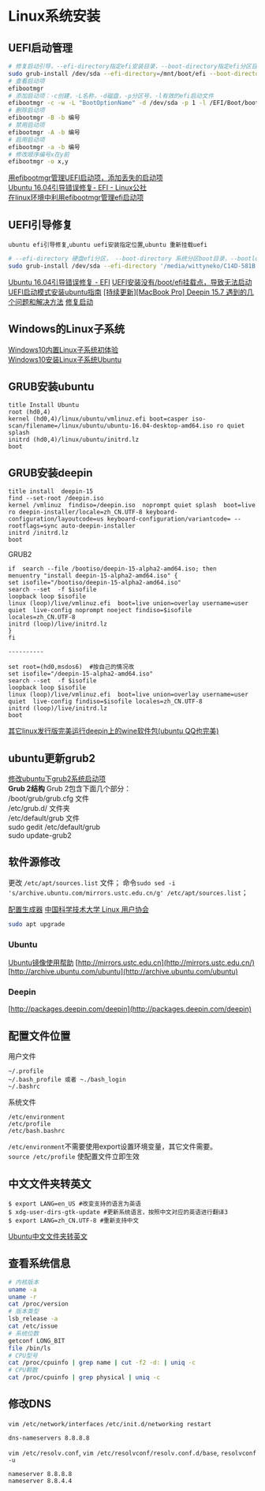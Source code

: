 # Linux系统安装

## UEFI启动管理

```bash
# 修复启动引导，--efi-directory指定efi安装目录，--boot-directory指定efi分区目录
sudo grub-install /dev/sda --efi-directory=/mnt/boot/efi --boot-directory=/mnt/boot
# 查看启动项
efibootmgr
# 添加启动项：-c创建，-L名称，-d磁盘，-p分区号，-l有效的efi启动文件
efibootmgr -c -w -L "BootOptionName" -d /dev/sda -p 1 -l /EFI/Boot/bootx64.efi
# 删除启动项
efibootmgr -B -b 编号
# 禁用启动项
efibootmgr -A -b 编号
# 启用启动项
efibootmgr -a -b 编号
# 修改顺序编号x在y前
efibootmgr -o x,y
```

[用efibootmgr管理UEFI启动项，添加丢失的启动项](https://blog.csdn.net/Pipcie/article/details/79971337)  
[Ubuntu 16.04引导错误修复- EFI - Linux公社](http://www.linuxidc.com/Linux/2016-09/135486.htm)  
[在linux环境中利用efibootmgr管理efi启动项](https://kelvin.mbioq.com/using-efibootmgr-to-manage-efi-startup-items-in-an-linux-environment.html)

## UEFI引导修复

`ubuntu efi引导修复`,`ubuntu uefi安装指定位置`,`ubuntu 重新挂载uefi`

```bash
# --efi-directory 硬盘efi分区， --boot-directory 系统分区boot目录，--bootloader-id 启动名称
sudo grub-install /dev/sda --efi-directory '/media/wittyneko/C14D-581B'  --boot-directory '/media/wittyneko/deepin/boot' --bootloader-id=deepin
```

[Ubuntu 16.04引导错误修复 - EFI](https://www.linuxidc.com/Linux/2016-09/135486.htm)
[UEFI安装没有/boot/efi挂载点，导致无法启动](https://bbs.deepin.org/forum.php?mod=viewthread&tid=31672)
[UEFI启动模式安装ubuntu指南](https://www.cnblogs.com/iamnewsea/p/7701436.html)
[[持续更新][MacBook Pro] Deepin 15.7 遇到的几个问题和解决方法](https://bbs.deepin.org/forum.php?mod=viewthread&tid=169677)
[修复启动](http://wiki.deepin.org/wiki/%E4%BF%AE%E5%A4%8D%E5%90%AF%E5%8A%A8)

## Windows的Linux子系统

[Windows10内置Linux子系统初体验](https://www.jianshu.com/p/bc38ed12da1d)  
[Windows10安装Linux子系统Ubuntu](https://blog.csdn.net/zhouzme/article/details/78780479)

## GRUB安装ubuntu

```text
title Install Ubuntu
root (hd0,4)
kernel (hd0,4)/linux/ubuntu/vmlinuz.efi boot=casper iso-scan/filename=/linux/ubuntu/ubuntu-16.04-desktop-amd64.iso ro quiet splash
initrd (hd0,4)/linux/ubuntu/initrd.lz
boot
```

## GRUB安装deepin

```text
title install  deepin-15
find --set-root /deepin.iso
kernel /vmlinuz  findiso=/deepin.iso  noprompt quiet splash  boot=live ro deepin-installer/locale=zh_CN.UTF-8 keyboard-configuration/layoutcode=us keyboard-configuration/variantcode= --  rootflags=sync auto-deepin-installer
initrd /initrd.lz
boot
```

GRUB2

```text
if  search --file /bootiso/deepin-15-alpha2-amd64.iso; then
menuentry "install deepin-15-alpha2-amd64.iso" {
set isofile="/bootiso/deepin-15-alpha2-amd64.iso"
search --set  -f $isofile
loopback loop $isofile
linux (loop)/live/vmlinuz.efi  boot=live union=overlay username=user quiet  live-config noprompt noeject findiso=$isofile locales=zh_CN.UTF-8
initrd (loop)/live/initrd.lz
}
fi

----------

set root=(hd0,msdos6)  #按自己的情况改
set isofile="/deepin-15-alpha2-amd64.iso"
search --set  -f $isofile
loopback loop $isofile
linux (loop)/live/vmlinuz.efi  boot=live union=overlay username=user quiet  live-config findiso=$isofile locales=zh_CN.UTF-8
initrd (loop)/live/initrd.lz
boot
```

[其它linux发行版完美运行deepin上的wine软件包\(ubuntu QQ也完美\)](http://blog.csdn.net/xuelongqy/article/details/51258754)

## ubuntu更新grub2

[修改ubuntu下grub2系统启动项](http://blog.chinaunix.net/uid-26438352-id-3418184.html)  
**Grub 2结构** Grub 2包含下面几个部分：  
/boot/grub/grub.cfg 文件  
/etc/grub.d/ 文件夹  
/etc/default/grub 文件  
sudo gedit /etc/default/grub  
sudo update-grub2

## 软件源修改

更改 `/etc/apt/sources.list` 文件；
命令`sudo sed -i 's/archive.ubuntu.com/mirrors.ustc.edu.cn/g' /etc/apt/sources.list`；

[配置生成器](https://mirrors.ustc.edu.cn/repogen/)
[中国科学技术大学 Linux 用户协会](https://lug.ustc.edu.cn/wiki/start)

```bash
sudo apt upgrade
```

### Ubuntu
[Ubuntu镜像使用帮助](https://lug.ustc.edu.cn/wiki/mirrors/help/ubuntu)
[http://mirrors.ustc.edu.cn](http://mirrors.ustc.edu.cn/)
[http://archive.ubuntu.com/ubuntu](http://archive.ubuntu.com/ubuntu)

### Deepin
[http://packages.deepin.com/deepin](http://packages.deepin.com/deepin)

## 配置文件位置
用户文件
```
~/.profile
~/.bash_profile 或者 ~./bash_login
~/.bashrc
```
系统文件
```
/etc/environment
/etc/profile
/etc/bash.bashrc
```
`/etc/environment`不需要使用export设置环境变量，其它文件需要。
`source /etc/profile` 使配置文件立即生效

## 中文文件夹转英文
```
$ export LANG=en_US #改变支持的语言为英语
$ xdg-user-dirs-gtk-update #更新系统语言，按照中文对应的英语进行翻译3
$ export LANG=zh_CN.UTF-8 #重新支持中文
```
[Ubuntu中文文件夹转英文](http://www.cnblogs.com/plokmju/p/Linux_ZhCNToEnUS.html)

## 查看系统信息

```bash
# 内核版本
uname -a
uname -r
cat /proc/version
# 版本类型
lsb_release -a
cat /etc/issue
# 系统位数
getconf LONG_BIT
file /bin/ls
# CPU型号
cat /proc/cpuinfo | grep name | cut -f2 -d: | uniq -c
# CPU颗数
cat /proc/cpuinfo | grep physical | uniq -c
```
## 修改DNS
`vim /etc/network/interfaces`
`/etc/init.d/networking restart`
```
dns-nameservers 8.8.8.8
```
`vim /etc/resolv.conf`, 
`vim /etc/resolvconf/resolv.conf.d/base`, 
`resolvconf -u`
```
nameserver 8.8.8.8
nameserver 8.8.4.4
```